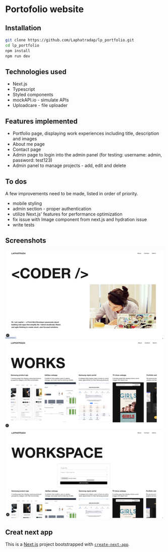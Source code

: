 # Portofolio website

## Installation
```bash
git clone https://github.com/Laphatradap/lp_portfolio.git
cd lp_portfolio
npm install
npm run dev
```
## Technologies used
- Next.js
- Typescript
- Styled components
- mockAPI.io - simulate APIs
- Uploadcare - file uploader

## Features implemented
- Portfolio page, displaying work experiences including title, description and images
- About me page
- Contact page
- Admin page to login into the admin panel
(for testing: username: admin, password: test123)
- Admin panel to manage projects - add, edit and delete

## To dos 
A few improvements need to be made, listed in order of priority.
- mobile styling
- admin section - proper authentication
- utilize Next.js' features for performance optimization
- fix issue with Image component from next.js and hydration issue
- write tests

## Screenshots
<img src="./public/images/about.png" width="500"> <br />
<img src="./public/images/works.png" width="500"> <br />
<img src="./public/images/workspace.png" width="500">

## Creat next app
This is a [Next.js](https://nextjs.org) project bootstrapped with [`create-next-app`](https://nextjs.org/docs/app/api-reference/cli/create-next-app).
